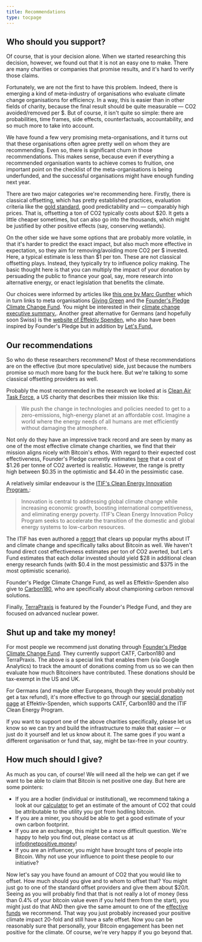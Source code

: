 ```yaml
---
title: Recommendations
type: tocpage
---
```

## Who should you support?

Of course, that is your decision alone. When we started researching this
decision, however, we found out that it is not an easy one to make. There are
many charities or companies that promise results, and it's hard to verify those
claims. 

Fortunately, we are not the first to have this problem. Indeed, there is
emerging a kind of meta-industry of organisations who evaluate climate change
organisations for efficiency. In a way, this is easier than in other fields of
charity, because the final result should be quite measurable &mdash; CO2
avoided/removed per $. But of course, it isn't quite so simple: there are
probabilities, time frames, side effects, counterfactuals, accountability, and
so much more to take into account. 

We have found a few very promising meta-organisations, and it turns out that
these organisations often agree pretty well on whom they are recommending. Even
so, there is significant churn in those recommendations. This makes sense,
because even if everything a recommended organisation wants to achieve comes to
fruition, one important point on the checklist of the meta-organisations is
being underfunded, and the successful organisations might have enough funding
next year.

There are two major categories we're recommending here. Firstly, there is
classical offsetting, which has pretty established practices, evaluation
criteria like the [gold
standard](https://www.goldstandard.org/our-story/gold-standard-offsetting-guide),
good predictability and &mdash; comparably high prices. That is, offsetting a ton of
CO2 typically costs about $20. It gets a little cheaper sometimes, but can also
go into the thousands, which might be justified by other positive effects (say,
conserving wetlands).

On the other side we have some options that are probably more volatile, in that
it's harder to predict the exact impact, but also much more effective in
expectation, so they aim for removing/avoiding more CO2 per $ invested. Here, a
typical estimate is less than $1 per ton. These are not classical offsetting
plays. Instead, they typically try to influence policy making. The basic thought
here is that you can multiply the impact of your donation by persuading the
public to finance your goal, say, more research into alternative energy, or
enact legislation that benefits the climate. 

Our choices were informed by articles like [this one by Marc
Gunther](https://medium.com/nonprofit-chronicles/which-are-the-most-effective-climate-change-nonprofits-d1083f0a2f02)
which in turn links to meta organisations [Giving
Green](https://www.givinggreen.earth/recommendations) and the [Founder's Pledge
Climate Change Fund](https://founderspledge.com/funds/climate-change-fund). You
might be interested in their [climate change executive
summary.](https://founderspledge.com/stories/climate-change-executive-summary).
Another great alternative for Germans (and hopefully soon Swiss) is the [website of
Effektiv Spenden](https://www.effektiv-spenden.org/effektiver-klimaschutz/), who
also have been inspired by Founder's Pledge but in addition by [Let's
Fund.](https://lets-fund.org/clean-energy/)

## Our recommendations

So who do these researchers recommend? Most of these recommendations are on the
effective (but more speculative) side, just because the numbers promise so much
more bang for the buck here. But we're talking to some classical offsetting
providers as well.

Probably the most recommended in the research we looked at is [Clean Air Task
Force](https://www.catf.us/), a US charity that describes their mission like this: 

> We push the change in technologies and policies needed to get to a
> zero-emissions, high-energy planet at an affordable cost. Imagine a world
> where the energy needs of all humans are met efficiently without damaging the
> atmosphere.

Not only do they have an impressive track record and are seen by many as one of
the most effective climate change charities, we find that their mission aligns
nicely with Bitcoin's ethos. With regard to their expected cost effectiveness,
Founder's Pledge currently estimates
[here](https://docs.google.com/spreadsheets/d/1q6srpmt5VkdXLGfYzqHqkU3hvGUwPKjA67uxqYI0Upw/edit#gid=0)
that a cost of $1.26 per tonne of CO2 averted is realistic. However, the range
is pretty high between $0.35 in the optimistic and $4.40 in the pessimistic
case.

A relatively similar endeavour is the [ITIF's Clean Energy Innovation
Program.](https://lets-fund.org/clean-energy/):

> Innovation is central to addressing global climate change while increasing
> economic growth, boosting international competitiveness, and eliminating
> energy poverty. ITIF’s Clean Energy Innovation Policy Program seeks to
> accelerate the transition of the domestic and global energy systems to
> low-carbon resources.
    
The ITIF has even authored a
[report](sources#beyondtheenergytechlash:therealclimateimpactsofinformationtechnology)
that clears up popular myths about IT and climate change and specifically talks
about Bitcoin as well. We haven't found direct cost effectiveness estimates per
ton of CO2 averted, but Let's Fund estimates that each dollar invested should
yield $28 in additional clean energy research funds (with $0.4 in the most
pessimistic and $375 in the most optimistic scenario).

Founder's Pledge Climate Change Fund, as well as Effektiv-Spenden also give to
[Carbon180](https://founderspledge.com/stories/carbon180-high-impact-funding-opportunity),
who are specifically about championing carbon removal solutions. 

Finally,
[TerraPraxis](https://founderspledge.com/stories/terrapraxis-high-impact-funding-opportunity)
is featured by the Founder's Pledge Fund, and they are focused on advanced
nuclear power.

## Shut up and take my money!

For most people we recommend just donating through [Founder's Pledge
Climate Change
Fund](https://app.effectivealtruism.org/funds/partners/founders-pledge-climate-change-fund?utm_source=netpositive.money&utm_medium=site&utm_campaign=bitcoin).
They currently support CATF, Carbon180 and TerraPraxis. The above is a special
link that enables them (via Google Analytics) to track the amount of donations
coming from us so we can then evaluate how much Bitcoiners have contributed.
These donations should be tax-exempt in the US and UK.

For Germans (and maybe other Europeans, though they would probably not get a tax
refund), it's more effective to go through our [special donation
page](https://www.effektiv-spenden.org/spendenaktionen/?cfd=11dfe) at
Effektiv-Spenden, which supports CATF, Carbon180 and the ITIF Clean Energy
Program. 

If you want to support one of the above charities specifically, please let us
know so we can try and build the infrastructure to make that easier &mdash; or
just do it yourself and let us know about it. The same goes if you want a
different organisation or fund that, say, might be tax-free in your country.

## How much should I give?

As much as you can, of course! We will need all the help we can get if we want
to be able to claim that Bitcoin is net positive one day. But here are some pointers:

* If you are a hodler (individual or institutional), we recommend taking a look at our [calculator](calculator) to get an estimate of the amount of CO2 that could be attributable to the utility you got from hodling bitcoin.
* If you are a miner, you should be able to get a good estimate of your own carbon footprint.
* If you are an exchange, this might be a more difficult question. We're happy to help you find out, please contact us at <info@netpositive.money>!
* If you are an influencer, you might have brought tons of people into Bitcoin. Why not use your influence to point these people to our initiative?

Now let's say you have found an amount of CO2 that you would like to offset. How
much should you give and to whom to offset that? You might just go to one of the
standard offset providers and give them about $20/t. Seeing as you will probably
find that that is not really a lot of money (less than 0.4% of your bitcoin
value even if you held them from the start), you might just do that AND then
give the same amount to one of the [effective
funds](partners#shutupandtakemymoney!) we recommend. That way you just probably
increased your positive climate impact 20-fold and still have a safe offset. Now
you can be reasonably sure that personally, your Bitcoin engagement has been net
positive for the climate. Of course, we're very happy if you go beyond that.

